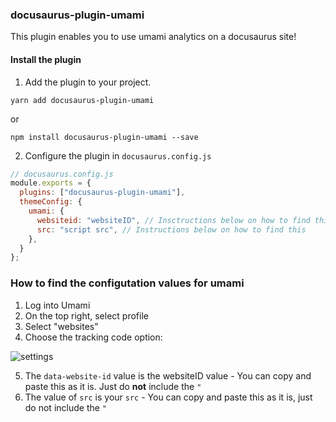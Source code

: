 ### docusaurus-plugin-umami

This plugin enables you to use umami analytics on a docusaurus site!

#### Install the plugin

1. Add the plugin to your project.

```
yarn add docusaurus-plugin-umami
```

or

```
npm install docusaurus-plugin-umami --save
```

2. Configure the plugin in `docusaurus.config.js`

```js
// docusaurus.config.js
module.exports = {
  plugins: ["docusaurus-plugin-umami"],
  themeConfig: {
    umami: {
      websiteid: "websiteID", // Insctructions below on how to find this
      src: "script src", // Instructions below on how to find this
    },
  }
};
```

### How to find the configutation values for umami

1. Log into Umami
2. On the top right, select profile
3. Select "websites"
4. Choose the tracking code option:
<p align="left"><img alt="settings" src="https://github.com/PatelN123/docusaurus-plugin-umami/blob/main/img/embed.png"></p>

5. The `data-website-id` value is the websiteID value - You can copy and paste this as it is. Just do **not** include the `"`
6. The value of `src` is your `src` - You can copy and paste this as it is, just do not include the `"`

